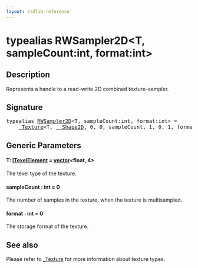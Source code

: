 ```yaml
---
layout: stdlib-reference
---
```


# typealias RWSampler2D\<T, sampleCount:int, format:int\>

## Description

Represents a handle to a read-write 2D combined texture-sampler.

## Signature

<pre>
<span class='code_keyword'>typealias</span> <a href="rwsampler2d-012a.html" class="code_type">RWSampler2D</a>&lt;T, sampleCount:<span class="code_keyword">int</span>, format:<span class="code_keyword">int</span>&gt; = 
    <a href="0texture-01/index.html" class="code_type">_Texture</a>&lt;T, <a href="0_shape2d-028/index.html" class="code_type">__Shape2D</a>, 0, 0, sampleCount, 1, 0, 1, format&gt;;
</pre>

## Generic Parameters

####  <a id="typeparam-T"></a>T: [ITexelElement](../interfaces/itexelelement-016/index) = [vector](vector/index)\<float, 4\>
The texel type of the texture.

####  <a id="decl-sampleCount"></a>sampleCount  : int = 0
The number of samples in the texture, when the texture is multisampled.

####  <a id="decl-format"></a>format  : int = 0
The storage format of the texture.


## See also

Please refer to <span class='code'><a href="0texture-01/index.html" class="code_type">_Texture</a></span> for more information about texture types.


